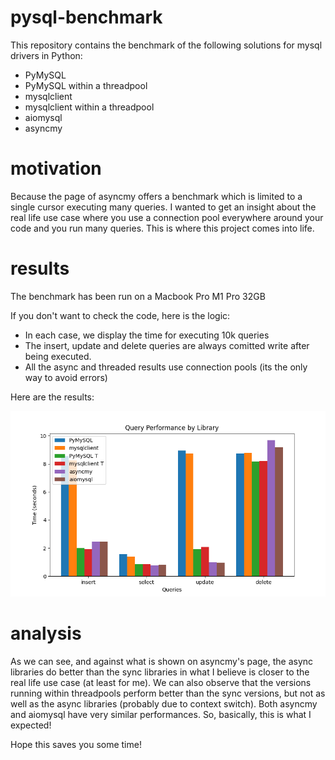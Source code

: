 # pysql-benchmark

This repository contains the benchmark of the following solutions for mysql drivers in Python:

- PyMySQL
- PyMySQL within a threadpool
- mysqlclient
- mysqlclient within a threadpool
- aiomysql
- asyncmy

# motivation

Because the page of asyncmy offers a benchmark which is limited to a single cursor executing many queries. I wanted to get an insight about the real life use case where you use a connection pool everywhere around your code and you run many queries.
This is where this project comes into life.

# results

The benchmark has been run on a Macbook Pro M1 Pro 32GB

If you don't want to check the code, here is the logic:

- In each case, we display the time for executing 10k queries
- The insert, update and delete queries are always comitted write after being executed.
- All the async and threaded results use connection pools (its the only way to avoid errors)

Here are the results:

![Benchmark results](bench.png "Benchmark Results")

# analysis

As we can see, and against what is shown on asyncmy's page, the async libraries do better than the sync libraries in what I believe is closer to the real life use case (at least for me). We can also observe that the versions running within threadpools perform better than the sync versions, but not as well as the async libraries (probably due to context switch). Both asyncmy and aiomysql have very similar performances.
So, basically, this is what I expected!

Hope this saves you some time!
